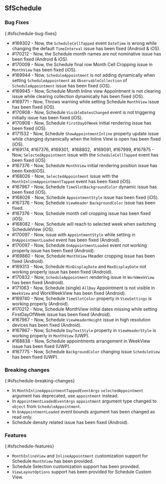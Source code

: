 ## SfSchedule

### Bug Fixes
{:#sfschedule-bug-fixes}

* \#169302  -  Now, the `ScheduleCellTapped` event `DateTime` is wrong while changing the default `TimeInterval` issue has been fixed (Android & iOS).
* \#170212  -  Now, the Schedule month names are not nominative issue has been fixed (Android & iOS).
* \#170009  -  Now, the Schedule final row Month Cell Cropping issue in `MonthView` has been fixed (iOS).
* \#169944  -  Now, `ScheduleAppointment` is not adding dynamically when setting `ScheduleAppointment` as `ObservableCollection` of `ScheduleAppointment` issue has been fixed (iOS).
* \#169945  -  Now, Schedule Month Inline view Appointment is not clearing issue while clearing collection dynamically has been fixed (iOS).
* \#169771  -  Now, Throws warning while setting Schedule `MonthView` issue has been fixed (iOS).
* \#170908  -  Now, Schedule `VisibleDatesChanged` event is not triggering initially issue has been fixed (iOS).
* \#170908  -  Now, Schedule `FirstDayOfWeek` initial rendering issue has been fixed (iOS).
* \#171532  -  Now, Schedule `ShowAppointmentInline` property update issue while changing dynamically when the Inline View is open has been fixed (iOS).
* \#169174, \#167376, \#169301,  \#168802,  \#169091, \#167999, \#167875 - Now, `SelectedAppointment` issue with the `ScheduleCellTapped` event has been fixed (iOS).
* \#167376  -  Now, Schedule `MonthView` initial rendering position issue has been fixed(iOS).
* \#168026  -  Now, `SelectedAppointment` issue with the `MonthInlineAppointmentTapped` event has been fixed (iOS).
* \#167967  -  Now, Schedule `TimeSlotBackgroundColor` dynamic issue has been fixed (iOS).
* \#168026  -  Now, Schedule `AppointmentStyle` issue has been fixed (iOS).
* \#167376  -  Now, Schedule `ViewHeader` `BackgroundColor` issue has been fixed.
* \#167376  -  Now, Schedule month cell cropping issue has been fixed (iOS).
* \#168082  -  Now, Schedule will reach to selected week when switching ScheduleView (iOS).
* \#170097  -  Now, issue with `AppointmentStyle` while setting in `OnAppointmentLoaded` event has been fixed (Android).
* \#170097  -  Now, Schedule `OnAppointmentLoaded` event not working properly issue has been fixed (Android).
* \#169860  -  Now, Schedule `MonthView` Header cropping issue has been fixed (Android).
* \#169313  -  Now, Schedule `MinDisplayDate` and `MaxDisplayDate` not working properly issue has been fixed (Android).
* \#170832  -  Now, `ScheduleAppointment` rendering issue in `WorkWeekView` has been fixed (Android).
* \#171063  -  Now, Schedule (single) `AllDay` Appointment is not visible in `WeekView` and WorkWeekView has been fixed (Android).
* \#169740  -  Now, Schedule `TimeSlotColor` property in `ViewSettings` is working properly (Android).
* \#170212  -  Now, Schedule MonthView initial dates missing while setting FirstDayOfWeek issue has been fixed (Android).
* \#167967  -  Now, Schedule `ViewHeaderHeight` issue in high resolution devices has been fixed (Android).
* \#167967  -  Now, Schedule `DayTextStyle` property in `ViewHeaderStyle` is working properly in `MonthView` (UWP).
* \#168838  -  Now, Schedule appointments arrangement in WeekView issue has been fixed (UWP).
* \#167775  -  Now, Schedule `BackgroundColor` changing issue `ScheduleView` has been fixed (UWP).

### Breaking changes
{:#sfschedule-breaking-changes}

* In `MonthInlineAppointmentTappedEventArgs` `selectedAppointment` argument has deprecated, use `appointment` instead. 
* In `AppointmentLoadedEventArgs` `appointment` argument type changed to `object` from `ScheduleAppointment`.
* In `OnAppointmentLoaded` event bounds argument has been changed as read only.
* Schedule density related issue has been fixed (Android).

### Features
{:#sfschedule-features} 

* `MonthInlineView` and `InlineAppointment` customization support for Schedule `MonthView` has been provided.
* Schedule Selection customization support has been provided. 
* `ViewLayoutOptions` support has been provided for Schedule Custom View. 





